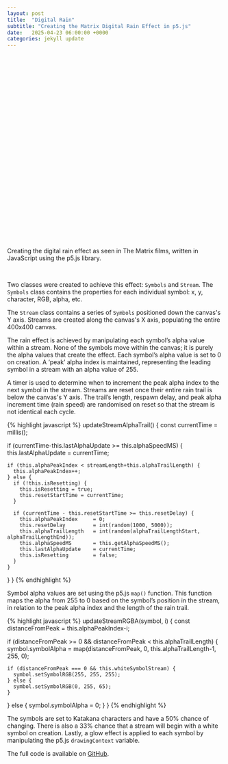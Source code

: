 ```yaml
---
layout: post
title:  "Digital Rain"
subtitle: "Creating the Matrix Digital Rain Effect in p5.js"
date:   2025-04-23 06:00:00 +0000
categories: jekyll update
---
```


<div id="digital-rain-container" style="text-align: center; margin: 2rem 0; height: 400px;"></div>
<script src="https://cdnjs.cloudflare.com/ajax/libs/p5.js/1.9.0/p5.min.js"></script>
<script src="/assets/digital-rain.js"></script>

<!-- Round the canvas corners -->
<style>
  #digital-rain-container canvas {
	border-radius: 12px;
  }
</style>

Creating the digital rain effect as seen in The Matrix films, written in JavaScript using the p5.js library.

<br>

Two classes were created to achieve this effect: `Symbols` and `Stream`. The `Symbols` class contains the properties for each individual symbol: x, y, character, RGB, alpha, etc.

The `Stream` class contains a series of `Symbols` positioned down the canvas's Y axis. Streams are created along the canvas's X axis, populating the entire 400x400 canvas.

The rain effect is achieved by manipulating each symbol’s alpha value within a stream. None of the symbols move within the canvas; it is purely the alpha values that create the effect. Each symbol’s alpha value is set to 0 on creation.
A ‘peak’ alpha index is maintained, representing the leading symbol in a stream with an alpha value of 255.

A timer is used to determine when to increment the peak alpha index to the next symbol in the stream. Streams are reset once their entire rain trail is below the canvas's Y axis. The trail’s length, respawn delay, and peak alpha increment time (rain speed) are randomised on reset so that the stream is not identical each cycle.

{% highlight javascript %}
updateStreamAlphaTrail() {
  const currentTime = millis();

  if (currentTime-this.lastAlphaUpdate >= this.alphaSpeedMS) {
    this.lastAlphaUpdate = currentTime;
	
    if (this.alphaPeakIndex < streamLength+this.alphaTrailLength) {
      this.alphaPeakIndex++;
    } else {
      if (!this.isResetting) {
        this.isResetting = true;
        this.resetStartTime = currentTime;
      }
	
      if (currentTime - this.resetStartTime >= this.resetDelay) {
        this.alphaPeakIndex     = 0;
        this.resetDelay         = int(random(1000, 5000));
        this.alphaTrailLength   = int(random(alphaTrailLengthStart, alphaTrailLengthEnd));
        this.alphaSpeedMS       = this.getAlphaSpeedMS();
        this.lastAlphaUpdate    = currentTime;
        this.isResetting        = false;
      }
    }
  }
}
{% endhighlight %}

Symbol alpha values are set using the p5.js `map()` function. This function maps the alpha from 255 to 0 based on the symbol’s position in the stream, in relation to the peak alpha index and the length of the rain trail.

{% highlight javascript %}
updateStreamRGBA(symbol, i) {
  const distanceFromPeak = this.alphaPeakIndex-i;

  if (distanceFromPeak >= 0 && distanceFromPeak < this.alphaTrailLength) {
    symbol.symbolAlpha = map(distanceFromPeak, 0, this.alphaTrailLength-1, 255, 0);

    if (distanceFromPeak === 0 && this.whiteSymbolStream) {
      symbol.setSymbolRGB(255, 255, 255);
    } else {
      symbol.setSymbolRGB(0, 255, 65);
    }
  } else {
    symbol.symbolAlpha = 0;
  }
}
{% endhighlight %}

The symbols are set to Katakana characters and have a 50% chance of changing. There is also a 33% chance that a stream will begin with a white symbol on creation. Lastly, a glow effect is applied to each symbol by manipulating the p5.js `drawingContext` variable.

The full code is available on [GitHub][digital-rain-gh].

[digital-rain-gh]: https://github.com/scottranken/digital-rain
